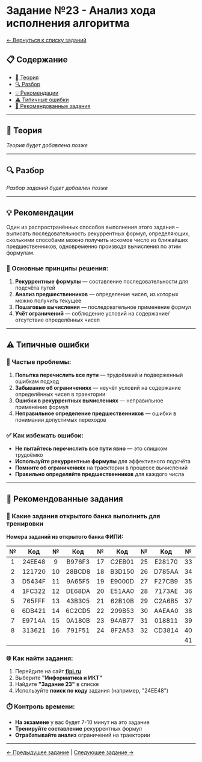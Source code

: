 # Задание №23 - Анализ хода исполнения алгоритма

[← Вернуться к списку заданий](../README.md)

## 📋 Содержание
- [📖 Теория](#📖-теория)
- [🔍 Разбор](#🔍-разбор)
- [💡 Рекомендации](#💡-рекомендации)
- [⚠️ Типичные ошибки](#⚠️-типичные-ошибки)
- [📝 Рекомендованные задания](#📝-рекомендованные-задания)

---

## 📖 Теория

*Теория будет добавлена позже*

---

## 🔍 Разбор

*Разбор заданий будет добавлен позже*

---

## 💡 Рекомендации

Один из распространённых способов выполнения этого задания – выписать последовательность рекуррентных формул, определяющих, сколькими способами можно получить искомое число из ближайших предшественников, одновременно производя вычисления по этим формулам.

### 🔧 Основные принципы решения:

1. **Рекуррентные формулы** — составление последовательности для подсчёта путей
2. **Анализ предшественников** — определение чисел, из которых можно получить текущее
3. **Пошаговые вычисления** — последовательное применение формул
4. **Учёт ограничений** — соблюдение условий на содержание/отсутствие определённых чисел

---

## ⚠️ Типичные ошибки

### 🚫 Частые проблемы:

1. **Попытка перечислить все пути** — трудоёмкий и подверженный ошибкам подход
2. **Забывание об ограничениях** — неучёт условий на содержание определённых чисел в траектории
3. **Ошибки в рекуррентных вычислениях** — неправильное применение формул
4. **Неправильное определение предшественников** — ошибки в понимании допустимых переходов

### ✅ Как избежать ошибок:

- **Не пытайтесь перечислить все пути явно** — это слишком трудоёмко
- **Используйте рекуррентные формулы** для эффективного подсчёта
- **Помните об ограничениях** на траектории в процессе вычислений
- **Правильно определяйте предшественников** для каждого числа

---

## 📝 Рекомендованные задания

### 🔗 Какие задания открытого банка выполнить для тренировки

**Номера заданий из открытого банка ФИПИ:**

| № | Код | № | Код | № | Код | № | Код | № | Код |
|:-:|:-:|:-:|:-:|:-:|:-:|:-:|:-:|:-:|:-:|
| 1 | 24EE48 | 9 | B976F3 | 17 | C2EB01 | 25 | E28170 | 33 | EC38B4 |
| 2 | 121720 | 10 | 28BCD8 | 18 | B3D150 | 26 | D785AA | 34 | 3F3DA7 |
| 3 | D5434F | 11 | 9A65F5 | 19 | E9000D | 27 | F27CB9 | 35 | 4DC91D |
| 4 | 1FC322 | 12 | DE68DA | 20 | E51AA0 | 28 | 7173AE | 36 | 498BC0 |
| 5 | 765FFF | 13 | 43B305 | 21 | 62B10B | 29 | C2A6B5 | 37 | 007C14 |
| 6 | 6DB421 | 14 | 6C2CD5 | 22 | 209B53 | 30 | AAEAA0 | 38 | E1D1CF |
| 7 | E9714A | 15 | 0A180B | 23 | 94AB77 | 31 | 018811 | 39 | 0B1894 |
| 8 | 313621 | 16 | 791F51 | 24 | 8F2A53 | 32 | CD3814 | 40 | 0CCF9C |
|   |        |    |        |    |        |    |        | 41 | C0C817 |

### 🌐 Как найти задания:

1. Перейдите на сайт **[fipi.ru](https://fipi.ru/ege/otkrytyy-bank-zadaniy-ege)**
2. Выберите **"Информатика и ИКТ"**
3. Найдите **"Задание 23"** в списке
4. Используйте **поиск по коду** задания (например, "24EE48")

### ⏱️ Контроль времени:

- **На экзамене** у вас будет 7-10 минут на это задание
- **Тренируйте составление** рекуррентных формул
- **Отрабатывайте анализ** ограничений на траектории

---

[← Предыдущее задание](task-22.md) | [Следующее задание →](task-24.md)
